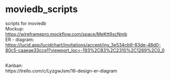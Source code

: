 # moviedb_scripts
scripts for moviedb
<br>
Mockup:
<br>
https://wireframepro.mockflow.com/space/MeKtt9xcNmb
<br>
ER - diagram:
<br>
https://lucid.app/lucidchart/invitations/accept/inv_3e534cb9-83de-48d0-80c5-caaeae33cce1?viewport_loc=-193%2C83%2C2310%2C1269%2C0_0


<br>
Kanban:
<br>
https://trello.com/c/LyzgwJsm/16-design-er-diagram
